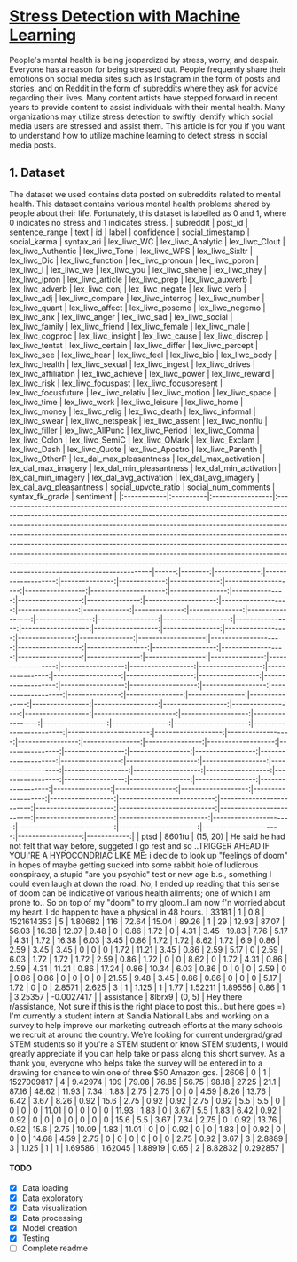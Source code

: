 # **<u>Stress Detection with Machine Learning</u>**
People's mental health is being jeopardized by stress, worry, and despair. Everyone has a reason for being stressed out. People frequently share their emotions on social media sites such as Instagram in the form of posts and stories, and on Reddit in the form of subreddits where they ask for advice regarding their lives. Many content artists have stepped forward in recent years to provide content to assist individuals with their mental health. Many organizations may utilize stress detection to swiftly identify which social media users are stressed and assist them. This article is for you if you want to understand how to utilize machine learning to detect stress in social media posts.

## __1. Dataset__
The dataset we used contains data posted on subreddits related to mental health. This dataset contains various mental health problems shared by people about their life. Fortunately, this dataset is labelled as 0 and 1, where 0 indicates no stress and 1 indicates stress.
| subreddit   | post_id   | sentence_range   | text                                                                                                                                                                                                                                                                                                                                                                                                                                                                                                                                                                                                         |    id |   label |   confidence |   social_timestamp |   social_karma |   syntax_ari |   lex_liwc_WC |   lex_liwc_Analytic |   lex_liwc_Clout |   lex_liwc_Authentic |   lex_liwc_Tone |   lex_liwc_WPS |   lex_liwc_Sixltr |   lex_liwc_Dic |   lex_liwc_function |   lex_liwc_pronoun |   lex_liwc_ppron |   lex_liwc_i |   lex_liwc_we |   lex_liwc_you |   lex_liwc_shehe |   lex_liwc_they |   lex_liwc_ipron |   lex_liwc_article |   lex_liwc_prep |   lex_liwc_auxverb |   lex_liwc_adverb |   lex_liwc_conj |   lex_liwc_negate |   lex_liwc_verb |   lex_liwc_adj |   lex_liwc_compare |   lex_liwc_interrog |   lex_liwc_number |   lex_liwc_quant |   lex_liwc_affect |   lex_liwc_posemo |   lex_liwc_negemo |   lex_liwc_anx |   lex_liwc_anger |   lex_liwc_sad |   lex_liwc_social |   lex_liwc_family |   lex_liwc_friend |   lex_liwc_female |   lex_liwc_male |   lex_liwc_cogproc |   lex_liwc_insight |   lex_liwc_cause |   lex_liwc_discrep |   lex_liwc_tentat |   lex_liwc_certain |   lex_liwc_differ |   lex_liwc_percept |   lex_liwc_see |   lex_liwc_hear |   lex_liwc_feel |   lex_liwc_bio |   lex_liwc_body |   lex_liwc_health |   lex_liwc_sexual |   lex_liwc_ingest |   lex_liwc_drives |   lex_liwc_affiliation |   lex_liwc_achieve |   lex_liwc_power |   lex_liwc_reward |   lex_liwc_risk |   lex_liwc_focuspast |   lex_liwc_focuspresent |   lex_liwc_focusfuture |   lex_liwc_relativ |   lex_liwc_motion |   lex_liwc_space |   lex_liwc_time |   lex_liwc_work |   lex_liwc_leisure |   lex_liwc_home |   lex_liwc_money |   lex_liwc_relig |   lex_liwc_death |   lex_liwc_informal |   lex_liwc_swear |   lex_liwc_netspeak |   lex_liwc_assent |   lex_liwc_nonflu |   lex_liwc_filler |   lex_liwc_AllPunc |   lex_liwc_Period |   lex_liwc_Comma |   lex_liwc_Colon |   lex_liwc_SemiC |   lex_liwc_QMark |   lex_liwc_Exclam |   lex_liwc_Dash |   lex_liwc_Quote |   lex_liwc_Apostro |   lex_liwc_Parenth |   lex_liwc_OtherP |   lex_dal_max_pleasantness |   lex_dal_max_activation |   lex_dal_max_imagery |   lex_dal_min_pleasantness |   lex_dal_min_activation |   lex_dal_min_imagery |   lex_dal_avg_activation |   lex_dal_avg_imagery |   lex_dal_avg_pleasantness |   social_upvote_ratio |   social_num_comments |   syntax_fk_grade |   sentiment |
|:------------|:----------|:-----------------|:-------------------------------------------------------------------------------------------------------------------------------------------------------------------------------------------------------------------------------------------------------------------------------------------------------------------------------------------------------------------------------------------------------------------------------------------------------------------------------------------------------------------------------------------------------------------------------------------------------------|------:|--------:|-------------:|-------------------:|---------------:|-------------:|--------------:|--------------------:|-----------------:|---------------------:|----------------:|---------------:|------------------:|---------------:|--------------------:|-------------------:|-----------------:|-------------:|--------------:|---------------:|-----------------:|----------------:|-----------------:|-------------------:|----------------:|-------------------:|------------------:|----------------:|------------------:|----------------:|---------------:|-------------------:|--------------------:|------------------:|-----------------:|------------------:|------------------:|------------------:|---------------:|-----------------:|---------------:|------------------:|------------------:|------------------:|------------------:|----------------:|-------------------:|-------------------:|-----------------:|-------------------:|------------------:|-------------------:|------------------:|-------------------:|---------------:|----------------:|----------------:|---------------:|----------------:|------------------:|------------------:|------------------:|------------------:|-----------------------:|-------------------:|-----------------:|------------------:|----------------:|---------------------:|------------------------:|-----------------------:|-------------------:|------------------:|-----------------:|----------------:|----------------:|-------------------:|----------------:|-----------------:|-----------------:|-----------------:|--------------------:|-----------------:|--------------------:|------------------:|------------------:|------------------:|-------------------:|------------------:|-----------------:|-----------------:|-----------------:|-----------------:|------------------:|----------------:|-----------------:|-------------------:|-------------------:|------------------:|---------------------------:|-------------------------:|----------------------:|---------------------------:|-------------------------:|----------------------:|-------------------------:|----------------------:|---------------------------:|----------------------:|----------------------:|------------------:|------------:|
| ptsd        | 8601tu    | (15, 20)         | He said he had not felt that way before, suggeted I go rest and so ..TRIGGER AHEAD IF YOUI'RE A HYPOCONDRIAC LIKE ME: i decide to look up "feelings of doom" in hopes of maybe getting sucked into some rabbit hole of ludicrous conspiracy, a stupid "are you psychic" test or new age b.s., something I could even laugh at down the road. No, I ended up reading that this sense of doom can be indicative of various health ailments; one of which I am prone to.. So on top of my "doom" to my gloom..I am now f'n worried about my heart. I do happen to have a physical in 48 hours.                  | 33181 |       1 |          0.8 |         1521614353 |              5 |      1.80682 |           116 |               72.64 |            15.04 |                89.26 |            1    |          29    |             12.93 |          87.07 |               56.03 |              16.38 |            12.07 |         9.48 |          0    |           0.86 |             1.72 |               0 |             4.31 |               3.45 |           19.83 |               7.76 |              5.17 |            4.31 |              1.72 |           16.38 |           6.03 |               3.45 |                0.86 |              1.72 |             1.72 |              8.62 |              1.72 |               6.9 |           0.86 |             2.59 |           3.45 |              3.45 |                 0 |                 0 |                 0 |            1.72 |              11.21 |               3.45 |             0.86 |               2.59 |              5.17 |               0    |              2.59 |               6.03 |           1.72 |            1.72 |            1.72 |           2.59 |            0.86 |              1.72 |                 0 |                 0 |              8.62 |                    0   |               1.72 |             4.31 |              0.86 |            2.59 |                 4.31 |                   11.21 |                   0.86 |              17.24 |              0.86 |            10.34 |            6.03 |            0.86 |                  0 |               0 |             0    |             2.59 |                0 |                0.86 |             0.86 |                0    |                 0 |                 0 |                 0 |              21.55 |              9.48 |             3.45 |             0.86 |             0.86 |                0 |                 0 |               0 |             5.17 |               1.72 |               0    |              0    |                     2.8571 |                   2.625  |                     3 |                      1     |                    1.125 |                     1 |                  1.77    |               1.52211 |                    1.89556 |                  0.86 |                     1 |           3.25357 |  -0.0027417 |
| assistance  | 8lbrx9    | (0, 5)           | Hey there r/assistance, Not sure if this is the right place to post this.. but here goes =) I'm currently a student intern at Sandia National Labs and working on a survey to help improve our marketing outreach efforts at the many schools we recruit at around the country. We're looking for current undergrad/grad STEM students so if you're a STEM student or know STEM students, I would greatly appreciate if you can help take or pass along this short survey. As a thank you, everyone who helps take the survey will be entered in to a drawing for chance to win one of three $50 Amazon gcs. |  2606 |       0 |          1   |         1527009817 |              4 |      9.42974 |           109 |               79.08 |            76.85 |                56.75 |           98.18 |          27.25 |             21.1  |          87.16 |               48.62 |              11.93 |             7.34 |         1.83 |          2.75 |           2.75 |             0    |               0 |             4.59 |               8.26 |           13.76 |               6.42 |              3.67 |            8.26 |              0.92 |           15.6  |           2.75 |               0.92 |                0.92 |              2.75 |             0.92 |              5.5  |              5.5  |               0   |           0    |             0    |           0    |             11.01 |                 0 |                 0 |                 0 |            0    |              11.93 |               1.83 |             0    |               3.67 |              5.5  |               1.83 |              6.42 |               0.92 |           0.92 |            0    |            0    |           0    |            0    |              0    |                 0 |                 0 |             15.6  |                    5.5 |               3.67 |             7.34 |              2.75 |            0    |                 0.92 |                   13.76 |                   0.92 |              15.6  |              2.75 |            10.09 |            1.83 |           11.01 |                  0 |               0 |             0.92 |             0    |                0 |                1.83 |             0    |                0.92 |                 0 |                 0 |                 0 |              14.68 |              4.59 |             2.75 |             0    |             0    |                0 |                 0 |               0 |             0    |               2.75 |               0.92 |              3.67 |                     3      |                   2.8889 |                     3 |                      1.125 |                    1     |                     1 |                  1.69586 |               1.62045 |                    1.88919 |                  0.65 |                     2 |           8.82832 |   0.292857  |




#### **__TODO__**
- [x] Data loading
- [x] Data exploratory
- [x] Data visualization
- [x] Data processing
- [x] Model creation
- [x] Testing
- [ ] Complete readme